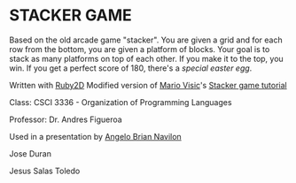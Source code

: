 # STACKER GAME 

Based on the old arcade game "stacker".
You are given a grid and for each row from the bottom, you are given a platform of blocks.
Your goal is to stack as many platforms on top of each other.
If you make it to the top, you win. 
If you get a perfect score of 180, there's a _*special easter egg*_.



Written with [Ruby2D](https://github.com/ruby2d/ruby2d)
Modified version of [Mario Visic](https://github.com/mariovisic)'s [Stacker game tutorial](https://www.youtube.com/watch?v=yMf-MByhG4U)

Class: CSCI 3336 - Organization of Programming Languages

Professor: Dr. Andres Figueroa


Used in a presentation by 
[Angelo Brian Navilon](https://github.com/4b-n4v)

Jose Duran

Jesus Salas Toledo
